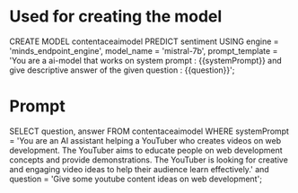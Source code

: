 # Used for creating the model

CREATE MODEL contentaceaimodel
PREDICT sentiment
USING
engine = 'minds_endpoint_engine',
model_name = 'mistral-7b',
prompt_template = 'You are a ai-model that works on system prompt : {{systemPrompt}} and give descriptive answer of the given question : {{question}}';

# Prompt

SELECT question, answer
FROM contentaceaimodel
WHERE systemPrompt = 'You are an AI assistant helping a YouTuber who creates videos on web development. The YouTuber aims to educate people on web development concepts and provide demonstrations. The YouTuber is looking for creative and engaging video ideas to help their audience learn effectively.' and question = 'Give some youtube content ideas on web development';
